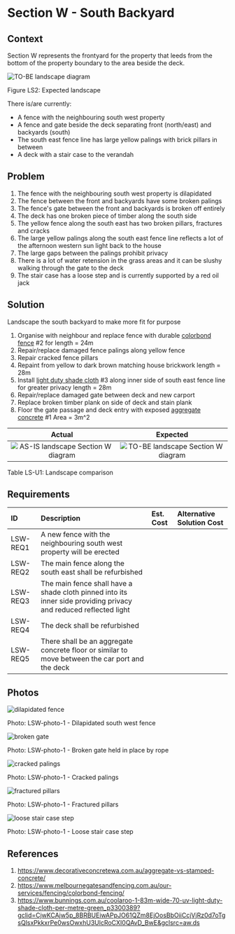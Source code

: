 # Section W - South Backyard

## Context

Section W represents the frontyard for the property that leeds from the bottom of the property boundary to the area beside the deck.

![TO-BE landscape diagram](Landscape-TO-BE.svg)

Figure LS2: Expected landscape

There is/are currently:
* A fence with the neighbouring south west property
* A fence and gate beside the deck separating front (north/east) and backyards (south)
* The south east fence line has large yellow palings with brick pillars in between
* A deck with a stair case to the verandah


## Problem

1. The fence with the neighbouring south west property is dilapidated
2. The fence between the front and backyards have some broken palings
3. The fence's gate between the front and backyards is broken off entirely
4. The deck has one broken piece of timber along the south side
5. The yellow fence along the south east has two broken pillars, fractures and cracks
6. The large yellow palings along the south east fence line reflects a lot of the afternoon western sun light back to the house
7. The large gaps between the palings prohibit privacy
8. There is a lot of water retension in the grass areas and it can be slushy walking through the gate to the deck
9. The stair case has a loose step and is currently supported by a red oil jack


## Solution

Landscape the south backyard to make more fit for purpose
1. Organise with neighbour and replace fence with durable [colorbond fence](./#References) #2 for length = 24m
2. Repair/replace damaged fence palings along yellow fence
3. Repair cracked fence pillars
4. Repaint from yellow to dark brown matching house brickwork length = 28m
5. Install [light duty shade cloth](#References) #3 along inner side of south east fence line for greater privacy length = 28m
6. Repair/replace damaged gate between deck and new carport
7. Replace broken timber plank on side of deck and stain plank
8. Floor the gate passage and deck entry with exposed [aggregate concrete](#References) #1 Area = 3m^2

|Actual|Expected|
|:---:|:---:|
|![AS-IS landscape Section W diagram](Landscape-AS-IS-section-W.svg)|![TO-BE landscape Section W diagram](Landscape-TO-BE-section-W.svg)|

Table LS-U1: Landscape comparison


## Requirements

|ID|Description|Est. Cost|Alternative Solution Cost|
|:---|:---|:---|:---|
|LSW-REQ1|A new fence with the neighbouring south west property will be erected|||
|LSW-REQ2|The main fence along the south east shall be refurbished|||
|LSW-REQ3|The main fence shall have a shade cloth pinned into its inner side providing privacy and reduced reflected light|||
|LSW-REQ4|The deck shall be refurbished|||
|LSW-REQ5|There shall be an aggregate concrete floor or similar to move between the car port and the deck|||


## Photos

![dilapidated fence](./photos/IMG_20201011_073809566.jpg)

Photo: LSW-photo-1 - Dilapidated south west fence

![broken gate](./photos/IMG_20201011_094318838.jpg)

Photo: LSW-photo-1 - Broken gate held in place by rope


![cracked palings](./photos/IMG_20201010_145011483.jpg)

Photo: LSW-photo-1 - Cracked palings


![fractured pillars](./photos/IMG_20201011_094227319.jpg)

Photo: LSW-photo-1 - Fractured pillars


![loose stair case step](./photos/IMG_20201016_135642087.jpg)

Photo: LSW-photo-1 - Loose stair case step


## References

1. https://www.decorativeconcretewa.com.au/aggregate-vs-stamped-concrete/
2. https://www.melbournegatesandfencing.com.au/our-services/fencing/colorbond-fencing/
3. https://www.bunnings.com.au/coolaroo-1-83m-wide-70-uv-light-duty-shade-cloth-per-metre-green_p3300389?gclid=CjwKCAjw5p_8BRBUEiwAPpJO61QZm8EjOosBbOiiCcjVjRz0d7oTgsQlsxPkkxrPe0wsOwxhU3UlcRoCXI0QAvD_BwE&gclsrc=aw.ds